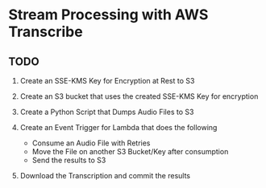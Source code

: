 # Stream Processing with AWS Transcribe

## TODO
1. Create an SSE-KMS Key for Encryption at Rest to S3
2. Create an S3 bucket that uses the created SSE-KMS Key for encryption
3. Create a Python Script that Dumps Audio Files to S3
4. Create an Event Trigger for Lambda that does the following
   - Consume an Audio File with Retries
   - Move the File on another S3 Bucket/Key after consumption
   - Send the results to S3

5. Download the Transcription and commit the results
